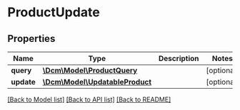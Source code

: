 # ProductUpdate

## Properties
Name | Type | Description | Notes
------------ | ------------- | ------------- | -------------
**query** | [**\Dcm\Model\ProductQuery**](ProductQuery.md) |  | [optional] 
**update** | [**\Dcm\Model\UpdatableProduct**](UpdatableProduct.md) |  | [optional] 

[[Back to Model list]](../README.md#documentation-for-models) [[Back to API list]](../README.md#documentation-for-api-endpoints) [[Back to README]](../README.md)


